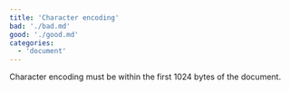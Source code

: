 ```yaml
---
title: 'Character encoding'
bad: './bad.md'
good: './good.md'
categories:
  - 'document'
---
```


Character encoding must be within the first 1024 bytes of the document.
